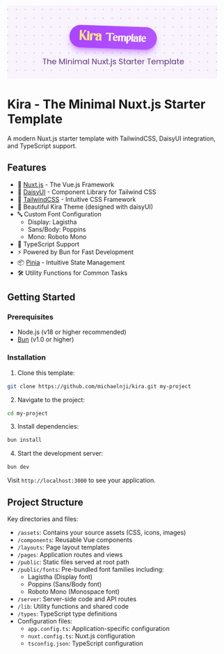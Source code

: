![Kira Template](public/kira.png)

# Kira - The Minimal Nuxt.js Starter Template

A modern Nuxt.js starter template with TailwindCSS, DaisyUI integration, and TypeScript support.

## Features

- 🚀 [Nuxt.js](https://nuxt.com/) - The Vue.js Framework
- 💨 [DaisyUI](https://daisyui.com/) - Component Library for Tailwind CSS
- 🎨 [TailwindCSS](https://tailwindcss.com/) - Intuitive CSS Framework
- 🎨 Beautiful Kira Theme (designed with daisyUI)
- 🔤 Custom Font Configuration
  - Display: Lagistha
  - Sans/Body: Poppins
  - Mono: Roboto Mono
- 📝 TypeScript Support
- ⚡️ Powered by Bun for Fast Development
- 📦 [Pinia](https://pinia.vuejs.org/) - Intuitive State Management
- 🛠️ Utility Functions for Common Tasks


## Getting Started

### Prerequisites

- Node.js (v18 or higher recommended)
- [Bun](https://bun.sh/) (v1.0 or higher)

### Installation

1. Clone this template:
```bash
git clone https://github.com/michaelnji/kira.git my-project
```


2. Navigate to the project:
```bash
cd my-project
```

3. Install dependencies:
```bash
bun install
```

4. Start the development server:
```bash
bun dev
```

Visit `http://localhost:3000` to see your application.

## Project Structure

Key directories and files:
- `/assets`: Contains your source assets (CSS, icons, images)
- `/components`: Reusable Vue components
- `/layouts`: Page layout templates
- `/pages`: Application routes and views
- `/public`: Static files served at root path
- `/public/fonts`: Pre-bundled font families including:
  - Lagistha (Display font)
  - Poppins (Sans/Body font)
  - Roboto Mono (Monospace font)
- `/server`: Server-side code and API routes
- `/lib`: Utility functions and shared code
- `/types`: TypeScript type definitions
- Configuration files:
  - `app.config.ts`: Application-specific configuration
  - `nuxt.config.ts`: Nuxt.js configuration
  - `tsconfig.json`: TypeScript configuration
